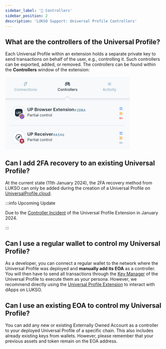 ```yaml
---
sidebar_label: '🔐 Controllers'
sidebar_position: 2
description: 'LUKSO Support: Universal Profile Controllers'
---
```


## What are the controllers of the Universal Profile?

Each Universal Profile within an extension holds a separate private key to send transactions on behalf of the user, e.g., controlling it. Such controllers can be exported, added, or removed. The controllers can be found within the **Controllers** window of the extension:

<img
    src="/img/extension/controller-window.png"
    alt="Controller Window"
    width="400"
/>

## Can I add 2FA recovery to an existing Universal Profile?

At the current state (11th January 2024), the 2FA recovery method from LUKSO can only be added during the creation of a Universal Profile on [UniversalProfile.cloud](https://universalprofile.cloud/).

:::info Upcoming Update

Due to the [Controller Incident](./incidents/controller-recovery.md) of the Universal Profile Extension in January 2024.

:::

## Can I use a regular wallet to control my Universal Profile?

As a developer, you can connect a regular wallet to the network where the Universal Profile was deployed and **manually add its EOA** as a controller. You will then have to send all transactions through the [Key Manager](../../standards/universal-profile/lsp6-key-manager) of the Universal Profile to execute them as your persona. However, we recommend directly using the [Universal Profile Extension](/install-up-browser-extension) to interact with dApps on LUKSO.

## Can I use an existing EOA to control my Universal Profile?

You can add any new or existing Externally Owned Account as a controller to your deployed Universal Profile of a specific chain. This also includes already existing keys from wallets. However, please remember that your previous assets and token remain on the EOA address.
